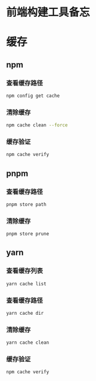 前端构建工具备忘
===

# 缓存

## npm

### 查看缓存路径
```bash
npm config get cache
```

### 清除缓存
```bash
npm cache clean --force
```

### 缓存验证
```bash
npm cache verify
```

## pnpm
### 查看缓存路径
```bash
pnpm store path
```

### 清除缓存
```bash
pnpm store prune
```

## yarn
### 查看缓存列表
```bash
yarn cache list
```

### 查看缓存路径
```bash
yarn cache dir
```

### 清除缓存
```bash
yarn cache clean
```

### 缓存验证
```bash
npm cache verify
```